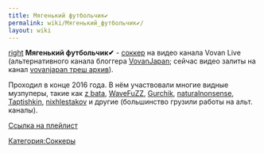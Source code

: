 ```yaml
---
title: Мягенький футбольчик✔
permalink: wiki/Мягенький_футбольчик✔/
layout: wiki
---
```


[right](Файл:Vovan_soccer.jpg "wikilink") **Мягенький футбольчик✔** -
[соккер](соккер "wikilink") на видео канала Vovan Live (альтернативного
канала блоггера [VovanJapan](https://www.youtube.com/user/vovanjapan);
сейчас видео залиты на канал [vovanjapan треш
архив](https://www.youtube.com/channel/UCsbde9_opVt25BuvODq8c8w)).

Проходил в конце 2016 года. В нём участвовали многие видные музпуперы,
такие как [z bata](z_bata "wikilink"), [WaveFuZZ](/wiki/WaveFuZZ "wikilink"),
[Gurchik](/wiki/Gurchik "wikilink"),
[naturalnonsense](naturalnonsense "wikilink"),
[Taptishkin](/wiki/Taptishkin "wikilink"),
[nixhlestakov](nixhlestakov "wikilink") и другие (большинство грузили
работы на альт. каналы).

[Ссылка на
плейлист](https://www.youtube.com/playlist?list=PL3_Fq--jss1aIBywiVPiGxudmsRSQHaYk)

[Категория:Соккеры](Категория:Соккеры "wikilink")
